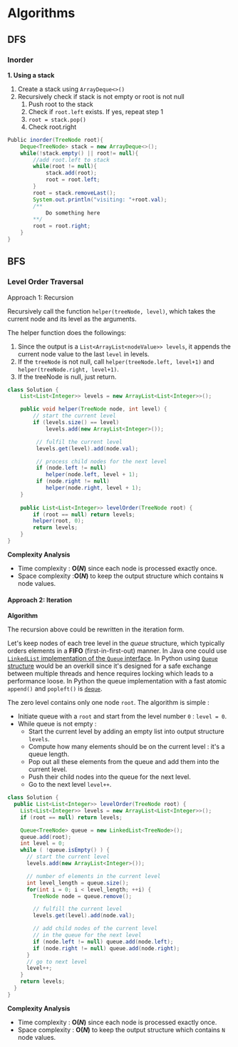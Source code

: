 # Algorithms

## DFS

### Inorder

**1. Using a stack**

1. Create a stack using `ArrayDeque<>()`
2. Recursively check if stack is not empty or root is not null 
   1. Push root to the stack
   2. Check if `root.left` exists. If yes, repeat step 1 
   3. `root = stack.pop()`
   4. Check root.right

```java
Public inorder(TreeNode root){
    Deque<TreeNode> stack = new ArrayDeque<>();
    while(!stack.empty() || root!= null){
        //add root.left to stack
        while(root != null){
            stack.add(root);
            root = root.left;
        }
        root = stack.removeLast();
        System.out.println("visiting: "+root.val);
        /** 		
       		Do something here
        **/
        root = root.right;
    }
}
```



## BFS

### Level Order Traversal

Approach 1: Recursion

Recursively call the function `helper(treeNode, level)`, which takes the current node and its level as the arguments.

The helper function does the followings:

1. Since the output is a `List<ArrayList<nodeValue>> levels`, it appends the current node value to the last `level` in levels. 
2. If the `treeNode` is not null, call `helper(treeNode.left, level+1)` and `helper(treeNode.right, level+1)`.
3. If the treeNode is null, just return.

```java
class Solution {
    List<List<Integer>> levels = new ArrayList<List<Integer>>();

    public void helper(TreeNode node, int level) {
        // start the current level
        if (levels.size() == level)
            levels.add(new ArrayList<Integer>());

         // fulfil the current level
         levels.get(level).add(node.val);

         // process child nodes for the next level
         if (node.left != null)
            helper(node.left, level + 1);
         if (node.right != null)
            helper(node.right, level + 1);
    }
    
    public List<List<Integer>> levelOrder(TreeNode root) {
        if (root == null) return levels;
        helper(root, 0);
        return levels;
    }
}
```

**Complexity Analysis**

- Time complexity : **O(*N*)** since each node is processed exactly once.
- Space complexity :**O(*N*)** to keep the output structure which contains `N` node values.





#### Approach 2: Iteration

**Algorithm**

The recursion above could be rewritten in the iteration form.

Let's keep nodes of each tree level in the *queue* structure, which typically orders elements in a **FIFO** (first-in-first-out) manner. In Java one could use [`LinkedList` implementation of the `Queue` interface](https://docs.oracle.com/javase/7/docs/api/java/util/Queue.html). In Python using [`Queue` structure](https://docs.python.org/3/library/queue.html) would be an overkill since it's designed for a safe exchange between multiple threads and hence requires locking which leads to a performance loose. In Python the queue implementation with a fast atomic `append()` and `popleft()` is [`deque`](https://docs.python.org/3/library/collections.html#collections.deque).

The zero level contains only one node `root`. The algorithm is simple :

- Initiate queue with a `root` and start from the level number `0` : `level = 0`.
- While queue is not empty :
  - Start the current level by adding an empty list into output structure `levels`.
  - Compute how many elements should be on the current level : it's a queue length.
  - Pop out all these elements from the queue and add them into the current level.
  - Push their child nodes into the queue for the next level.
  - Go to the next level `level++`.



```java
class Solution {
  public List<List<Integer>> levelOrder(TreeNode root) {
    List<List<Integer>> levels = new ArrayList<List<Integer>>();
    if (root == null) return levels;

    Queue<TreeNode> queue = new LinkedList<TreeNode>();
    queue.add(root);
    int level = 0;
    while ( !queue.isEmpty() ) {
      // start the current level
      levels.add(new ArrayList<Integer>());

      // number of elements in the current level
      int level_length = queue.size();
      for(int i = 0; i < level_length; ++i) {
        TreeNode node = queue.remove();

        // fulfill the current level
        levels.get(level).add(node.val);

        // add child nodes of the current level
        // in the queue for the next level
        if (node.left != null) queue.add(node.left);
        if (node.right != null) queue.add(node.right);
      }
      // go to next level
      level++;
    }
    return levels;
  }
}
```

**Complexity Analysis**

- Time complexity : **O(*N*)** since each node is processed exactly once.
- Space complexity : **O(*N*)** to keep the output structure which contains `N` node values.